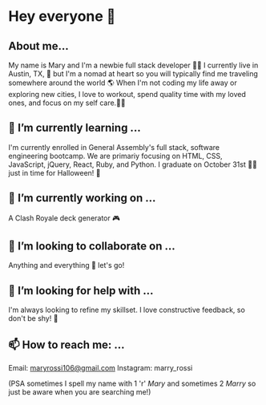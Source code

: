 # Hey everyone 🖖 

## About me...
My name is Mary and I'm a newbie full stack developer 👩‍💻 I currently live in Austin, TX, 📍 but I'm a nomad at heart so you will typically find me traveling somewhere around the world 🌎 When I'm not coding my life away or exploring new cities, I love to workout, spend quality time with my loved ones, and focus on my self care.🧖‍♀️ 

## 🌱 I’m currently learning ...
I'm currently enrolled in General Assembly's full stack, software engineering bootcamp. We are primariy focusing on HTML, CSS, JavaScript, jQuery, React, Ruby, and Python. I graduate on October 31st 👩‍🎓 just in time for Halloween! 👻 

## 🔭 I’m currently working on ...
A Clash Royale deck generator 🎮

## 👯 I’m looking to collaborate on ...
Anything and everything 🤙 let's go!

## 🤔 I’m looking for help with ... 
I'm always looking to refine my skillset. I love constructive feedback, so don't be shy! 🙏

## 📫 How to reach me: ...
Email: maryrossi106@gmail.com
Instagram: marry_rossi

(PSA sometimes I spell my name with 1 'r' *Mary* and sometimes 2 *Marry* so just be aware when you are searching me!)

<!--
**marryrossi/marryrossi** is a ✨ _special_ ✨ repository because its `README.md` (this file) appears on your GitHub profile.

- ⚡ Fun fact: ...
-->
